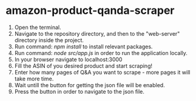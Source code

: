 # amazon-product-qanda-scraper

1. Open the terminal.
2. Navigate to the repository directory, and then to the "web-server" directory inside the project.
3. Run command: *npm install* to install relevant packages.
4. Run command: *node src/app.js* in order to run the application locally.
5. In your browser navigate to localhost:3000
6. Fill the ASIN of you desired product and start scraping!
7. Enter how many pages of Q&A you want to scrape - more pages it will take more time.
8. Wait untill the button for getting the json file will be enabled.
9. Press the button in order to navigate to the json file.
